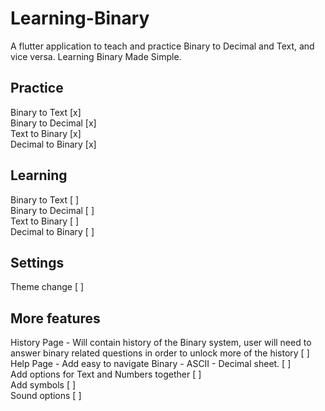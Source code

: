 # Learning-Binary
A flutter application to teach and practice Binary to Decimal and Text, and vice versa. Learning Binary Made Simple. 

## Practice
Binary to Text [x]\
Binary to Decimal [x]\
Text to Binary [x]\
Decimal to Binary [x]

## Learning
Binary to Text [ ]\
Binary to Decimal [ ]\
Text to Binary [ ]\
Decimal to Binary [ ]

## Settings
Theme change [ ]

## More features
History Page - Will contain history of the Binary system, user will need to answer binary related questions in order to unlock more of the history [ ]\
Help Page - Add easy to navigate Binary - ASCII - Decimal sheet. [ ]\
Add options for Text and Numbers together [ ]\
Add symbols [ ]\
Sound options [ ]
